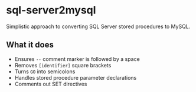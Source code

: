 # sql-server2mysql

Simplistic approach to converting SQL Server stored procedures to MySQL.

## What it does

* Ensures `--` comment marker is followed by a space
* Removes `[identifier]` square brackets
* Turns `GO` into semicolons
* Handles stored procedure parameter declarations
* Comments out SET directives

